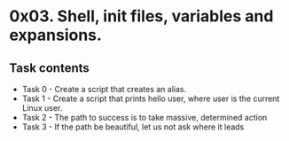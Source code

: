# 0x03. Shell, init files, variables and expansions.
## Task contents
* Task 0 - Create a script that creates an alias.
* Task 1 - Create a script that prints hello user, where user is the current Linux user.
* Task 2 - The path to success is to take massive, determined action
* Task 3 - If the path be beautiful, let us not ask where it leads